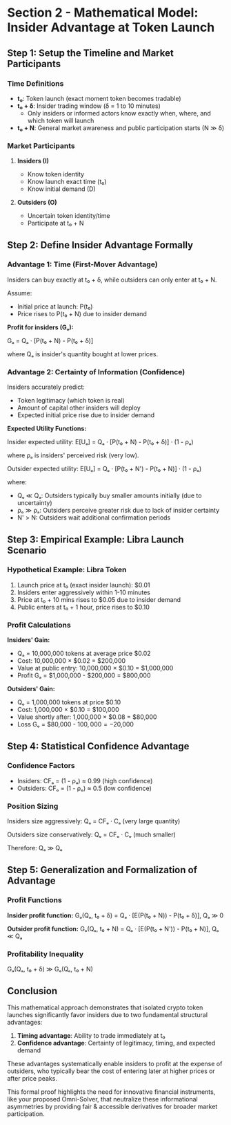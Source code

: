 # Section 2 - Mathematical Model: Insider Advantage at Token Launch

## Step 1: Setup the Timeline and Market Participants

### Time Definitions

- **t₀**: Token launch (exact moment token becomes tradable)
- **t₀ + δ**: Insider trading window (δ = 1 to 10 minutes)
  - Only insiders or informed actors know exactly when, where, and which token will launch
- **t₀ + N**: General market awareness and public participation starts (N ≫ δ)

### Market Participants

1. **Insiders (I)**
   - Know token identity
   - Know launch exact time (t₀)
   - Know initial demand (D)

2. **Outsiders (O)**
   - Uncertain token identity/time
   - Participate at t₀ + N

## Step 2: Define Insider Advantage Formally

### Advantage 1: Time (First-Mover Advantage)

Insiders can buy exactly at t₀ + δ, while outsiders can only enter at t₀ + N.

Assume:
- Initial price at launch: P(t₀)
- Price rises to P(t₀ + N) due to insider demand

**Profit for insiders (Gₐ):**

Gₐ = Qₐ · [P(t₀ + N) - P(t₀ + δ)]

where Qₐ is insider's quantity bought at lower prices.

### Advantage 2: Certainty of Information (Confidence)

Insiders accurately predict:
- Token legitimacy (which token is real)
- Amount of capital other insiders will deploy
- Expected initial price rise due to insider demand

**Expected Utility Functions:**

Insider expected utility:
E[Uₐ] = Qₐ · [P(t₀ + N) - P(t₀ + δ)] · (1 - ρₐ)

where ρₐ is insiders' perceived risk (very low).

Outsider expected utility:
E[Uₒ] = Qₒ · [P(t₀ + N') - P(t₀ + N)] · (1 - ρₒ)

where:
- Qₒ ≪ Qₐ: Outsiders typically buy smaller amounts initially (due to uncertainty)
- ρₒ ≫ ρₐ: Outsiders perceive greater risk due to lack of insider certainty
- N' > N: Outsiders wait additional confirmation periods

## Step 3: Empirical Example: Libra Launch Scenario

### Hypothetical Example: Libra Token

1. Launch price at t₀ (exact insider launch): $0.01
2. Insiders enter aggressively within 1-10 minutes
3. Price at t₀ + 10 mins rises to $0.05 due to insider demand
4. Public enters at t₀ + 1 hour, price rises to $0.10

### Profit Calculations

**Insiders' Gain:**
- Qₐ = 10,000,000 tokens at average price $0.02
- Cost: 10,000,000 × $0.02 = $200,000
- Value at public entry: 10,000,000 × $0.10 = $1,000,000
- Profit Gₐ = $1,000,000 - $200,000 = $800,000

**Outsiders' Gain:**
- Qₒ = 1,000,000 tokens at price $0.10
- Cost: 1,000,000 × $0.10 = $100,000
- Value shortly after: 1,000,000 × $0.08 = $80,000
- Loss Gₒ = $80,000 - $100,000 = -$20,000

## Step 4: Statistical Confidence Advantage

### Confidence Factors

- Insiders: CFₐ = (1 - ρₐ) ≈ 0.99 (high confidence)
- Outsiders: CFₒ = (1 - ρₒ) ≈ 0.5 (low confidence)

### Position Sizing

Insiders size aggressively:
Qₐ = CFₐ · Cₐ (very large quantity)

Outsiders size conservatively:
Qₒ = CFₒ · Cₒ (much smaller)

Therefore: Qₐ ≫ Qₒ

## Step 5: Generalization and Formalization of Advantage

### Profit Functions

**Insider profit function:**
Gₐ(Qₐ, t₀ + δ) = Qₐ · [E(P(t₀ + N)) - P(t₀ + δ)], Qₐ ≫ 0

**Outsider profit function:**
Gₒ(Qₒ, t₀ + N) = Qₒ · [E(P(t₀ + N')) - P(t₀ + N)], Qₒ ≪ Qₐ

### Profitability Inequality
Gₐ(Qₐ, t₀ + δ) ≫ Gₒ(Qₒ, t₀ + N)

## Conclusion

This mathematical approach demonstrates that isolated crypto token launches significantly favor insiders due to two fundamental structural advantages:

1. **Timing advantage**: Ability to trade immediately at t₀
2. **Confidence advantage**: Certainty of legitimacy, timing, and expected demand

These advantages systematically enable insiders to profit at the expense of outsiders, who typically bear the cost of entering later at higher prices or after price peaks.

This formal proof highlights the need for innovative financial instruments, like your proposed Omni-Solver, that neutralize these informational asymmetries by providing fair & accessible derivatives for broader market participation.